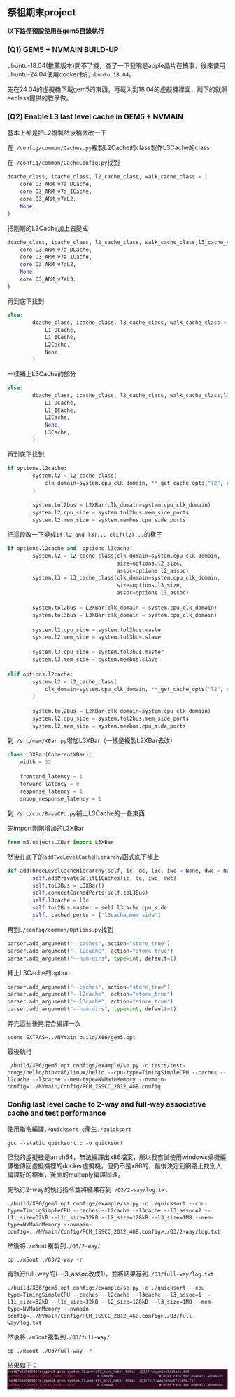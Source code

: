 ## 祭祖期末project

**以下路徑預設使用在gem5目錄執行**

### (Q1) GEM5 + NVMAIN BUILD-UP

ubuntu-18.04(推薦版本)開不了機，查了一下發現是apple晶片在搞事，後來使用ubuntu-24.04使用docker執行`ubuntu:18.04`。

先在24.04的虛擬機下載gem5的東西，再載入到18.04的虛擬機裡面，剩下的就照eeclass提供的教學做。

### (Q2) Enable L3 last level cache in GEM5 + NVMAIN

基本上都是把L2複製然後稍微改一下

在`./config/common/Caches.py`複製L2Cache的class製作L3Cache的class

在`./config/common/CacheConfig.py`找到
```python
dcache_class, icache_class, l2_cache_class, walk_cache_class = (
    core.O3_ARM_v7a_DCache,
    core.O3_ARM_v7a_ICache,
    core.O3_ARM_v7aL2,
    None,
)
```

把剛剛的L3Cache加上去變成
```python
dcache_class, icache_class, l2_cache_class, walk_cache_class,l3_cache_class = (
    core.O3_ARM_v7a_DCache,
    core.O3_ARM_v7a_ICache,
    core.O3_ARM_v7aL2,
    None,
    core.O3_ARM_v7aL3,
)
```

再到底下找到
```python
else:
        dcache_class, icache_class, l2_cache_class, walk_cache_class = (
            L1_DCache,
            L1_ICache,
            L2Cache,
            None,
        )
```

一樣補上L3Cache的部分
```python
else:
        dcache_class, icache_class, l2_cache_class, walk_cache_class,l3_cache_class = (
            L1_DCache,
            L1_ICache,
            L2Cache,
            None,
            L3Cache,
        )
```

再到底下找到
```python
if options.l2cache:
        system.l2 = l2_cache_class(
            clk_domain=system.cpu_clk_domain, **_get_cache_opts("l2", options)
        )

        system.tol2bus = L2XBar(clk_domain=system.cpu_clk_domain)
        system.l2.cpu_side = system.tol2bus.mem_side_ports
        system.l2.mem_side = system.membus.cpu_side_ports
```

把這段改一下變成`if(l2 and l3)... elif(l2)...`的樣子
```python
if options.l2cache and  options.l3cache:
        system.l2 = l2_cache_class(clk_domain=system.cpu_clk_domain,
                                   size=options.l2_size,
                                   assoc=options.l2_assoc)
        system.l3 = l3_cache_class(clk_domain=system.cpu_clk_domain,
                                   size=options.l3_size,
                                   assoc=options.l3_assoc)

        system.tol2bus = L2XBar(clk_domain = system.cpu_clk_domain)
        system.tol3bus = L3XBar(clk_domain = system.cpu_clk_domain)

        system.l2.cpu_side = system.tol2bus.master
        system.l2.mem_side = system.tol3bus.slave

        system.l3.cpu_side = system.tol3bus.master
        system.l3.mem_side = system.membus.slave
        
elif options.l2cache:
        system.l2 = l2_cache_class(
            clk_domain=system.cpu_clk_domain, **_get_cache_opts("l2", options)
        )

        system.tol2bus = L2XBar(clk_domain=system.cpu_clk_domain)
        system.l2.cpu_side = system.tol2bus.mem_side_ports
        system.l2.mem_side = system.membus.cpu_side_ports
```

到`./src/mem/XBar.py`增加L3XBar（一樣是複製L2XBar去改）
```python
class L3XBar(CoherentXBar):
    width = 32
    
    frontend_latency = 1
    forward_latency = 0
    response_latency = 1
    snoop_response_latency = 1
```

到`./src/cpu/BaseCPU.py`補上L3Cache的一些東西

先import剛剛增加的L3XBar
```python
from m5.objects.XBar import L3XBar
```

然後在底下的`addTwoLevelCacheHierarchy`函式底下補上
```python
def addThreeLevelCacheHierarchy(self, ic, dc, l3c, iwc = None, dwc = None):
        self.addPrivateSplitL1Caches(ic, dc, iwc, dwc)
        self.toL3Bus = L3XBar()
        self.connectCachedPorts(self.toL3Bus)
        self.l3cache = l3c
        self.toL2Bus.master = self.l3cache.cpu_side
        self._cached_ports = ['l3cache.mem_side']
```

再到`./config/common/Options.py`找到
```python
parser.add_argument("--caches", action="store_true")
parser.add_argument("--l2cache", action="store_true")
parser.add_argument("--num-dirs", type=int, default=1)
```

補上L3Cache的option
```python
parser.add_argument("--caches", action="store_true")
parser.add_argument("--l2cache", action="store_true")
parser.add_argument("--l3cache", action="store_true")
parser.add_argument("--num-dirs", type=int, default=1)
```

弄完這些後再混合編譯一次
```
scons EXTRAS=../NVmain build/X86/gem5.opt
```

最後執行
```
./build/X86/gem5.opt configs/example/se.py -c tests/test-progs/hello/bin/x86/linux/hello --cpu-type=TimingSimpleCPU --caches --l2cache --l3cache --mem-type=NVMainMemory --nvmain-config=../NVmain/Config/PCM_ISSCC_2012_4GB.config
```

### Config last level cache to 2-way and full-way associative cache and test performance

使用指令編譯`./quicksort.c`產生`./quicksort`
```
gcc --static quicksort.c -o quicksort
```
但我的虛擬機是arrch64，無法編譯出x86檔案，所以我嘗試使用windows桌機編譯後傳回虛擬機裡的docker虛擬機，但仍不是x86的，最後決定到網路上找別人編譯好的檔案，後面的multuply編譯同理。

先執行2-way的執行指令並將結果存到`./Q3/2-way/log.txt`
```
./build/X86/gem5.opt configs/example/se.py -c ./quicksort --cpu-type=TimingSimpleCPU --caches --l2cache --l3cache --l3_assoc=2 --l1i_size=32kB --l1d_size=32kB --l2_size=128kB --l3_size=1MB --mem-type=NVMainMemory --nvmain-config=../NVmain/Config/PCM_ISSCC_2012_4GB.config>./Q3/2-way/log.txt
```

然後將`./m5out`複製到`./Q3/2-way/`
```
cp ./m5out ./Q3/2-way -r
```

再執行full-way的(--l3_assoc改成1)，並將結果存到`./Q3/full-way/log.txt`
```
./build/X86/gem5.opt configs/example/se.py -c ./quicksort --cpu-type=TimingSimpleCPU --caches --l2cache --l3cache --l3_assoc=1 --l1i_size=32kB --l1d_size=32kB --l2_size=128kB --l3_size=1MB --mem-type=NVMainMemory --nvmain-config=../NVmain/Config/PCM_ISSCC_2012_4GB.config>./Q3/full-way/log.txt
```

然後將`./m5out`複製到`./Q3/full-way/`
```
cp ./m5out ./Q3/full-way -r
```

結果如下：
![](https://github.com/poyen0806/gem5/blob/master/Q3.png)
